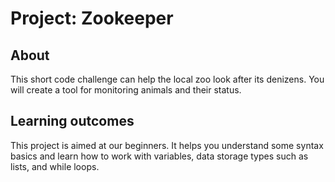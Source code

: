 # Project: Zookeeper

## About
This short code challenge can help the local zoo look after its denizens. You will create a tool for monitoring animals and their status.

## Learning outcomes
This project is aimed at our beginners. It helps you understand some syntax basics and learn how to work with variables, data storage types such as lists, and while loops.

